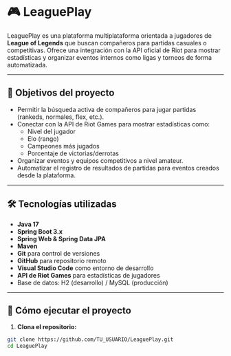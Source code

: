 # 🎮 LeaguePlay

LeaguePlay es una plataforma multiplataforma orientada a jugadores de **League of Legends** que buscan compañeros para partidas casuales o competitivas. Ofrece una integración con la API oficial de Riot para mostrar estadísticas y organizar eventos internos como ligas y torneos de forma automatizada.

---

## 🎯 Objetivos del proyecto

- Permitir la búsqueda activa de compañeros para jugar partidas (rankeds, normales, flex, etc.).
- Conectar con la API de Riot Games para mostrar estadísticas como:
  - Nivel del jugador
  - Elo (rango)
  - Campeones más jugados
  - Porcentaje de victorias/derrotas
- Organizar eventos y equipos competitivos a nivel amateur.
- Automatizar el registro de resultados de partidas para eventos creados desde la plataforma.

---

## 🛠️ Tecnologías utilizadas

- **Java 17**
- **Spring Boot 3.x**
- **Spring Web & Spring Data JPA**
- **Maven**
- **Git** para control de versiones
- **GitHub** para repositorio remoto
- **Visual Studio Code** como entorno de desarrollo
- **API de Riot Games** para estadísticas de jugadores
- Base de datos: H2 (desarrollo) / MySQL (producción)

---

## 🚀 Cómo ejecutar el proyecto

1. **Clona el repositorio:**

```bash
git clone https://github.com/TU_USUARIO/LeaguePlay.git
cd LeaguePlay
